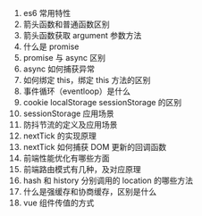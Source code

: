1. es6 常用特性
2. 箭头函数和普通函数区别
3. 箭头函数获取 argument 参数方法
4. 什么是 promise
5. promise 与 async 区别
6. async 如何捕获异常
7. 如何绑定 this，绑定 this 方法的区别
8. 事件循环（eventloop）是什么
9. cookie localStorage sessionStorage 的区别
10. sessionStorage 应用场景
11. 防抖节流的定义及应用场景
12. nextTick 的实现原理
13. nextTick 如何捕获 DOM 更新的回调函数
14. 前端性能优化有哪些方面
15. 前端路由模式有几种，及对应原理
16. hash 和 history 分别调用的 location 的哪些方法
17. 什么是强缓存和协商缓存，区别是什么
18. vue 组件传值的方式
